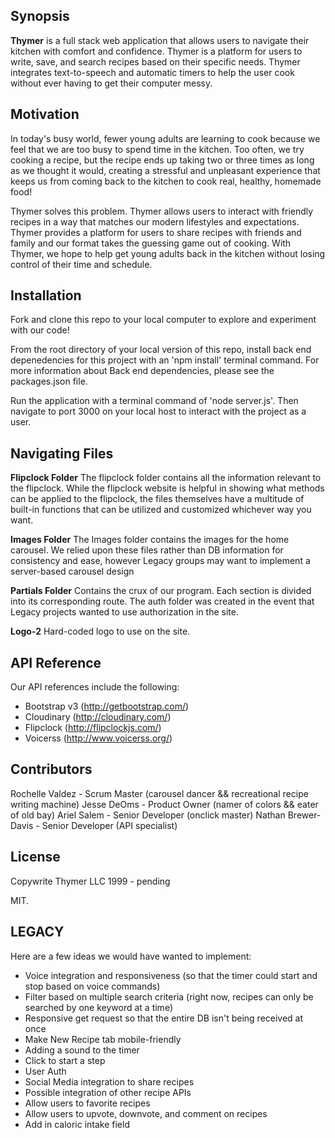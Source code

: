 ## Synopsis

**Thymer** is a full stack web application that allows users to navigate their kitchen with comfort and confidence. Thymer is a platform for users to write, save, and search recipes based on their specific needs. Thymer integrates text-to-speech and automatic timers to help the user cook without ever having to get their computer messy.

## Motivation

In today's busy world, fewer young adults are learning to cook because we feel that we are too busy to spend time in the kitchen. Too often, we try cooking a recipe, but the recipe ends up taking two or three times as long as we thought it would, creating a stressful and unpleasant experience that keeps us from coming back to the kitchen to cook real, healthy, homemade food!

Thymer solves this problem. Thymer allows users to interact with friendly recipes in a way that matches our modern lifestyles and expectations. Thymer provides a platform for users to share recipes with friends and family and our format takes the guessing game out of cooking. With Thymer, we hope to help get young adults back in the kitchen without losing control of their time and schedule.

## Installation

Fork and clone this repo to your local computer to explore and experiment with our code!

From the root directory of your local version of this repo, install back end depenedencies for this project with an 'npm install' terminal command. For more information about Back end dependencies, please see the packages.json file.

Run the application with a terminal command of 'node server.js'. Then navigate to port 3000 on your local host to interact with the project as a user.

## Navigating Files

**Flipclock Folder**
The flipclock folder contains all the information relevant to the flipclock. While the flipclock website is helpful in showing what methods can be applied to the flipclock, the files themselves have a multitude of built-in functions that can be utilized and customized whichever way you want.

**Images Folder**
The Images folder contains the images for the home carousel. We relied upon these files rather than DB information for consistency and ease, however Legacy groups may want to implement a server-based carousel design

**Partials Folder**
Contains the crux of our program. Each section is divided into its corresponding route. The auth folder was created in the event that Legacy projects wanted to use authorization in the site.

**Logo-2**
Hard-coded logo to use on the site.

## API Reference

Our API references include the following:

- Bootstrap v3 (http://getbootstrap.com/)
- Cloudinary (http://cloudinary.com/)
- Flipclock (http://flipclockjs.com/)
- Voicerss (http://www.voicerss.org/)

## Contributors

Rochelle Valdez - Scrum Master (carousel dancer && recreational recipe writing machine)
Jesse DeOms - Product Owner (namer of colors && eater of old bay)
Ariel Salem - Senior Developer (onclick master)
Nathan Brewer-Davis - Senior Developer (API specialist)

## License

Copywrite Thymer LLC 1999 - pending

MIT.

## LEGACY
Here are a few ideas we would have wanted to implement:
- Voice integration and responsiveness (so that the timer could start and stop based on voice commands)
- Filter based on multiple search criteria (right now, recipes can only be searched by one keyword at a time)
- Responsive get request so that the entire DB isn't being received at once
- Make New Recipe tab mobile-friendly
- Adding a sound to the timer
- Click to start a step
- User Auth
- Social Media integration to share recipes
- Possible integration of other recipe APIs
- Allow users to favorite recipes
- Allow users to upvote, downvote, and comment on recipes
- Add in caloric intake field